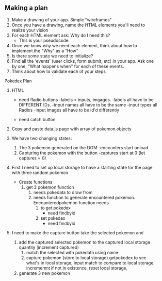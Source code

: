 ## Making a plan
1) Make a drawing of your app. Simple "wireframes"
2) Once you have a drawing, name the HTML elements you'll need to realize your vision
3) For each HTML element ask: Why do I need this?
    - This is your pseudocode
4) Once we know _why_ we need each element, think about how to implement the "Why" as a "How"
5) Is there some state we need to initialize?
6) Find all the 'events' (user clicks, form submit, etc) in your app. Ask one by one, "What happens when" for each of these events.
7) Think about how to validate each of your steps


Pokedex Plan

1. HTML
    - need Radio buttons
        -labels > inputs, imgages.
        -labels all have to be DIFFERENT IDs,
        -input names all have to be the same
        -input types all Radios
        -input images all have to be id'd differently

    - need catch button

2. Copy and paste data.js page with array of pokemon objects

3. We have two changing states: 
    1. The 3 pokemon generated on the DOM
        -encounters start onload
    2. Capturing the pokemon with the button
        -captures start at 0 (let captures = 0)

4. First I need to set up local storage to have a starting state for the page with three random pokemon
    - Create functions 
        1. get 3 pokemon function 
            1. needs pokedata to draw from
            2. needs function to generate encountered pokemon. Encounteredpokemon function needs
                1.  to get pokedex
                    - need findbyid
                2. set pokedex
                    - need findbyid

5. I need to make the capture button take the selected pokemon and 
    1. add the captured selected pokemon to the captured local storage quantity (increment captured)
        1. match the selected with pokedata using name
        2. capture pokemon (store to local storage)
            getpokedex to see what's in local storage, 
            input match to compare to local storage, 
            incrememnt if not in existence, 
            reset local storage, 
    2. generate 3 new pokemon
